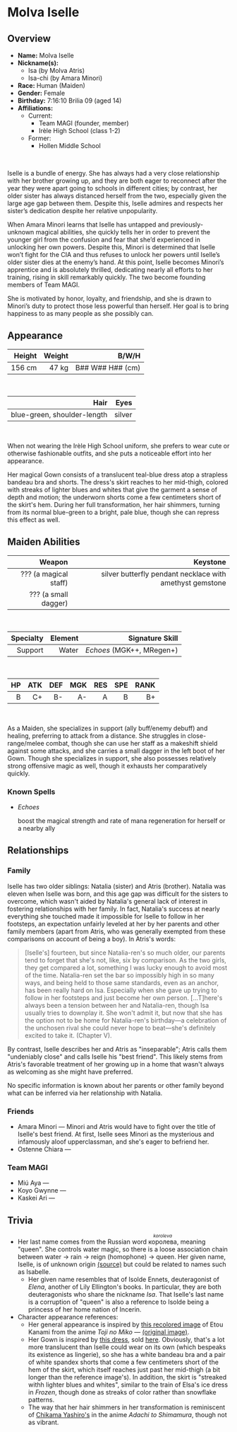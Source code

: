 # Molva Iselle

## Overview

- **Name:** Molva Iselle
- **Nickname(s):**
  - Isa (by Molva Atris)
  - Isa-chi (by Amara Minori)
- **Race:** Human (Maiden)
- **Gender:** Female
- **Birthday:** 7:16:10 Brilia 09 (aged 14)
- **Affiliations:**
  - Current:
    - Team MAGI (founder, member)
    - Irèle High School (class 1-2)
  - Former:
    - Hollen Middle School

&nbsp;

Iselle is a bundle of energy. She has always had a very close relationship with her brother growing up, and they are both eager to reconnect after the year they were apart going to schools in different cities; by contrast, her older sister has always distanced herself from the two, especially given the large age gap between them. Despite this, Iselle admires and respects her sister’s dedication despite her relative unpopularity.

When Amara Minori learns that Iselle has untapped and previously-unknown magical abilities, she quickly tells her in order to prevent the younger girl from the confusion and fear that she’d experienced in unlocking her own powers. Despite this, Minori is determined that Iselle won’t fight for the CIA and thus refuses to unlock her powers until Iselle’s older sister dies at the enemy’s hand. At this point, Iselle becomes Minori’s apprentice and is absolutely thrilled, dedicating nearly all efforts to her training, rising in skill remarkably quickly. The two become founding members of Team MAGI.

She is motivated by honor, loyalty, and friendship, and she is drawn to Minori’s duty to protect those less powerful than herself. Her goal is to bring happiness to as many people as she possibly can.

## Appearance

| Height | Weight |                  B/W/H |
| -----: | -----: | ---------------------: |
| 156 cm |  47 kg | B\#\# W\#\# H\#\# (cm) |

&nbsp;

|                        Hair |   Eyes |
| --------------------------: | -----: |
| blue-green, shoulder-length | silver |

&nbsp;

When not wearing the Irèle High School uniform, she prefers to wear cute or otherwise fashionable outfits, and she puts a noticeable effort into her appearance.

Her magical Gown consists of a translucent teal-blue dress atop a strapless bandeau bra and shorts. The dress's skirt reaches to her mid-thigh, colored with streaks of lighter blues and whites that give the garment a sense of depth and motion; the underworn shorts come a few centimeters short of the skirt's hem. During her full transformation, her hair shimmers, turning from its normal blue-green to a bright, pale blue, though she can repress this effect as well.

## Maiden Abilities

|                Weapon |                                                 Keystone |
| --------------------: | -------------------------------------------------------: |
| ??? (a magical staff) | silver butterfly pendant necklace with amethyst gemstone |
|  ??? (a small dagger) |                                                          |

&nbsp;

| Specialty | Element |           Signature Skill |
| --------: | ------: | ------------------------: |
|   Support |   Water | *Echoes* (MGK++, MRegen+) |

&nbsp;

|   HP |  ATK |  DEF |  MGK |  RES |  SPE | RANK |
| ---: | ---: | ---: | ---: | ---: | ---: | ---: |
|    B |   C+ |   B- |   A- |    A |    B |   B+ |

&nbsp;

As a Maiden, she specializes in support (ally buff/enemy debuff) and healing, preferring to attack from a distance. She struggles in close-range/melee combat, though she can use her staff as a makeshift shield against some attacks, and she carries a small dagger in the left boot of her Gown. Though she specializes in support, she also possesses relatively strong offensive magic as well, though it exhausts her comparatively quickly.

### Known Spells

- *Echoes*
  
  boost the magical strength and rate of mana regeneration for herself or a nearby ally

## Relationships

### Family

Iselle has two older siblings: Natalia (sister) and Atris (brother). Natalia was eleven when Iselle was born, and this age gap was difficult for the sisters to overcome, which wasn't aided by Natalia's general lack of interest in fostering relationships with her family. In fact, Natalia's success at nearly everything she touched made it impossible for Iselle to follow in her footsteps, an expectation unfairly leveled at her by her parents and other family members (apart from Atris, who was generally exempted from these comparisons on account of being a boy). In Atris's words:

> [Iselle's] fourteen, but since Natalia-ren's so much older, our parents tend to forget that she's not, like, six by comparison. As the two girls, they get compared a lot, something I was lucky enough to avoid most of the time. Natalia-ren set the bar so impossibly high in so many ways, and being held to those same standards, even as an anchor, has been really hard on Isa. Especially when she gave up trying to follow in her footsteps and just become her own person. [...T]here's always been a tension between her and Natalia-ren, though Isa usually tries to downplay it. She won't admit it, but now that she has the option not to be home for Natalia-ren's birthday—a celebration of the unchosen rival she could never hope to beat—she's definitely excited to take it. (Chapter V).

By contrast, Iselle describes her and Atris as "inseparable"; Atris calls them "undeniably close" and calls Iselle his "best friend". This likely stems from Atris's favorable treatment of her growing up in a home that wasn't always as welcoming as she might have preferred.

No specific information is known about her parents or other family beyond what can be inferred via her relationship with Natalia.

### Friends

- Amara Minori — Minori and Atris would have to fight over the title of Iselle's best friend. At first, Iselle sees Minori as the mysterious and infamously aloof upperclassman, and she's eager to befriend her.
- Ostenne Chiara —


### Team MAGI 

- Miú Aya — 
- Koyo Gwynne —
- Kaskei Ari —

## Trivia

- Her last name comes from the Russian word <ruby><rb>королева</rb><rt style="font-size: 75%;">*koroleva*</rt></ruby>, meaning "queen". She controls water magic, so there is a loose association chain between water → rain → reign (homophone) → queen. Her given name, Iselle, is of unknown origin [(source)](https://nameberry.com/babyname/Iselle) but could be related to names such as Isabelle.
  - Her given name resembles that of Isolde Ennets, deuteragonist of *Elena*, another of Lily Ellington's books. In particular, they are both deuteragonists who share the nickname *Isa*. That Iselle's last name is a corruption of "queen" is also a reference to Isolde being a princess of her home nation of Incerin.
- Character appearance references:
  - Her general appearance is inspired by [this recolored image](./references/molva-iselle-01.png) of Etou Kanami from the anime *Toji no Miko* — [(original image)](https://rei.animecharactersdatabase.com/uploads/chars/thumbs/200/42795-1277625042.jpg).
  - Her Gown is inspired by [this dress](./references/molva-iselle-02.jpg), sold [here](https://flashyouandme.com/product/deep-water-mesh-babydoll-dress-with-deep-decollette/). Obviously, that's a lot more translucent than Iselle could wear on its own (which bespeaks its existence as lingerie), so she has a white bandeau bra and a pair of white spandex shorts that come a few centimeters short of the hem of the skirt, which itself reaches just past her mid-thigh (a bit longer than the reference image's). In addition, the skirt is "streaked withh lighter blues and whites", similar to the train of Elsa's ice dress in *Frozen*, though done as streaks of color rather than snowflake patterns.
  - The way that her hair shimmers in her transformation is reminiscent of [Chikama Yashiro's](references/molva-iselle-03.png) in the anime *Adachi to Shimamura*, though not as vibrant.